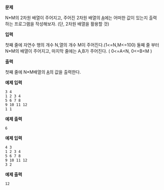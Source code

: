 **문제**

N*M의 2차원 배열이 주어지고, 주어진 2차원 배열의 [A](https://lms.algorithmjobs.io/course/advanced-course1--co8/ac-lev2--se28/ac-array--ss103/array2--un106)에는 어떠한 값이 있는지 출력하는 프로그램을 작성해보자. (단, 2차원 배열을 활용할 것)  

**입력**

첫째 줄에 자연수 행의 개수 N,열의 개수 M이 주어진다.(1<=N,M<=100) 둘째 줄 부터 N*M의 배열이 주어지고, 마지막 줄에는 A,B가 주어진다. ( 0<=A<N, 0<=B<M )

 

**출력**

첫째 줄에 N*M배열의 [A](https://lms.algorithmjobs.io/course/advanced-course1--co8/ac-lev2--se28/ac-array--ss103/array2--un106)의 값을 출력한다.

 

**예제 입력**

```
3 4 
1 2 3 4 
5 6 7 8 
9 10 11 12 
1 1
```

**예제 출력**

```
6
```

**예제 입력**

```
4 3 
1 2 3 4 
5 6 7 8 
9 10 11 12 
3 2
```

**예제 출력**

```
12
```